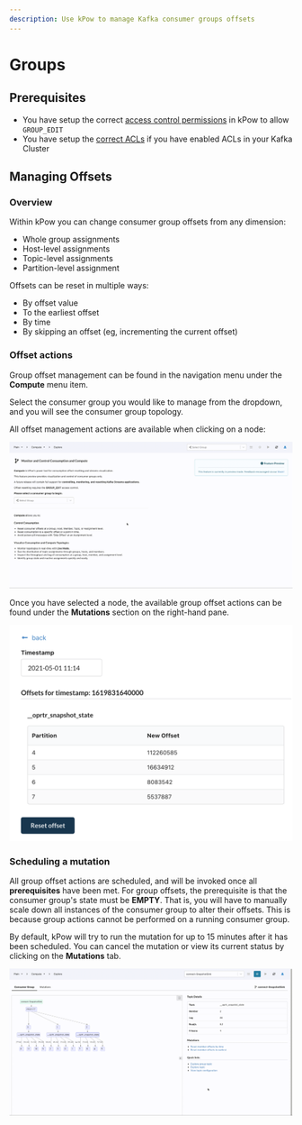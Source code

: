 ```yaml
---
description: Use kPow to manage Kafka consumer groups offsets
---
```


# Groups

## Prerequisites

* You have setup the correct [access control permissions](../authorization/overview.md) in kPow to allow `GROUP_EDIT` 
* You have setup the [correct ACLs](../installation/minimum-acl-permissions.md) if you have enabled ACLs in your Kafka Cluster

## Managing Offsets

### Overview

Within kPow you can change consumer group offsets from any dimension:

* Whole group assignments
* Host-level assignments
* Topic-level assignments  
* Partition-level assignment

Offsets can be reset in multiple ways:

* By offset value
* To the earliest offset
* By time
* By skipping an offset (eg, incrementing the current offset)

### Offset actions

Group offset management can be found in the navigation menu under the **Compute** menu item. 

Select the consumer group you would like to manage from the dropdown, and you will see the consumer group topology. 

All offset management actions are available when clicking on a node:

![Managing offsets for consumer group: connect-SnapshotSink](../.gitbook/assets/out.gif)

Once you have selected a node, the available group offset actions can be found under the **Mutations** section on the right-hand pane.

![Resetting member offsets by time](<../.gitbook/assets/Screen Shot 2021-05-05 at 11.15.27 am.png>)

### Scheduling a mutation

All group offset actions are scheduled, and will be invoked once all **prerequisites** have been met. For group offsets, the prerequisite is that the consumer group's state must be **EMPTY**. That is, you will have to manually scale down all instances of the consumer group to alter their offsets. This is because group actions cannot be performed on a running consumer group.

By default, kPow will try to run the mutation for up to 15 minutes after it has been scheduled. You can cancel the mutation or view its current status by clicking on the **Mutations** tab.

![Scheduling a mutation](<../.gitbook/assets/out (1).gif>)
